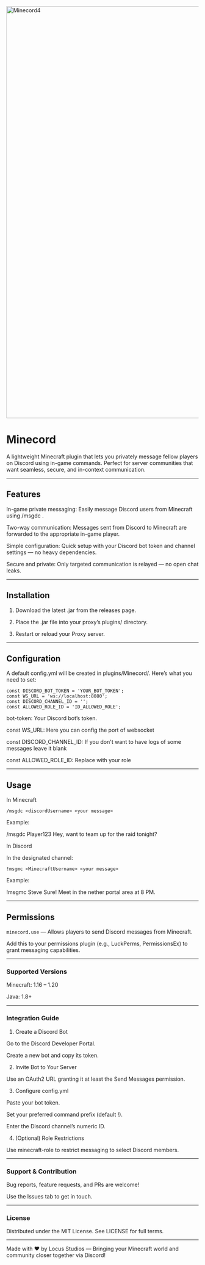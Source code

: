 <img width="1920" height="1080" alt="Minecord4" src="https://github.com/user-attachments/assets/f878205c-12fd-4777-a089-d065291220dc" />

# Minecord


A lightweight Minecraft plugin that lets you privately message fellow players on Discord using in-game commands. Perfect for server communities that want seamless, secure, and in-context communication.


---

## Features

In-game private messaging: Easily message Discord users from Minecraft using /msgdc <username> <message>.

Two-way communication: Messages sent from Discord to Minecraft are forwarded to the appropriate in-game player.

Simple configuration: Quick setup with your Discord bot token and channel settings — no heavy dependencies.

Secure and private: Only targeted communication is relayed — no open chat leaks.



---

## Installation

1. Download the latest .jar from the releases page.


2. Place the .jar file into your proxy’s plugins/ directory.


3. Restart or reload your Proxy server.




---

## Configuration

A default config.yml will be created in plugins/Minecord/. Here’s what you need to set:

```
const DISCORD_BOT_TOKEN = 'YOUR_BOT_TOKEN';
const WS_URL = 'ws://localhost:8080';
const DISCORD_CHANNEL_ID = '';
const ALLOWED_ROLE_ID = 'ID_ALLOWED_ROLE';
```

bot-token: Your Discord bot’s token.

const WS_URL: Here you can config the port of websocket

const DISCORD_CHANNEL_ID: If you don't want to have logs of some messages leave it blank

const ALLOWED_ROLE_ID: Replace with your role

---

## Usage

In Minecraft

```/msgdc <discordUsername> <your message>```

Example:

/msgdc Player123 Hey, want to team up for the raid tonight?

In Discord

In the designated channel:

```!msgmc <MinecraftUsername> <your message>```

Example:

!msgmc Steve Sure! Meet in the nether portal area at 8 PM.


---

## Permissions

``minecord.use`` — Allows players to send Discord messages from Minecraft.


Add this to your permissions plugin (e.g., LuckPerms, PermissionsEx) to grant messaging capabilities.


---

### Supported Versions

Minecraft: 1.16 – 1.20

Java: 1.8+



---

### Integration Guide

1. Create a Discord Bot

Go to the Discord Developer Portal.

Create a new bot and copy its token.



2. Invite Bot to Your Server

Use an OAuth2 URL granting it at least the Send Messages permission.



3. Configure config.yml

Paste your bot token.

Set your preferred command prefix (default !).

Enter the Discord channel’s numeric ID.



4. (Optional) Role Restrictions

Use minecraft-role to restrict messaging to select Discord members.





---

### Support & Contribution

Bug reports, feature requests, and PRs are welcome!

Use the Issues tab to get in touch.



---

### License

Distributed under the MIT License. See LICENSE for full terms.


---

Made with ❤️ by Locus Studios — Bringing your Minecraft world and community closer together via Discord!

 
